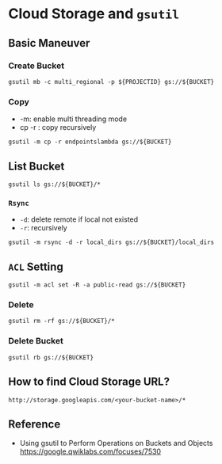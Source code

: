 # Cloud Storage and `gsutil`

## Basic Maneuver

### Create Bucket

`````shell
gsutil mb -c multi_regional -p ${PROJECTID} gs://${BUCKET}
`````

### Copy

* -m: enable multi threading mode
* cp -r : copy recursively

`````shell
gsutil -m cp -r endpointslambda gs://${BUCKET}
`````

## List Bucket

`````shell
gsutil ls gs://${BUCKET}/*
`````

### `Rsync`

* `-d`: delete remote if local not existed
* `-r`:  recursively

`````shell
gsutil -m rsync -d -r local_dirs gs://${BUCKET}/local_dirs
`````

## `ACL` Setting

`````shell
gsutil -m acl set -R -a public-read gs://${BUCKET}
`````

### Delete

`````shell
gsutil rm -rf gs://${BUCKET}/*
`````

### Delete Bucket

`````shell
gsutil rb gs://${BUCKET}
`````

## How to find Cloud Storage URL?

`````shell
http://storage.googleapis.com/<your-bucket-name>/*
`````



## Reference

* Using gsutil to Perform Operations on Buckets and Objects https://google.qwiklabs.com/focuses/7530


